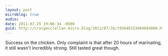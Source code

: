 ```yaml
---
layout: post
microblog: true
audio: 
date: 2011-07-25 19:06:34 -0500
guid: http://craigmcclellan.micro.blog/2011/07/26/t95646153684684800.html
---
```

Success on the chicken. Only complaint is that after 20 hours of marinating, it still wasn't incredibly strong. Still tasted great though.
